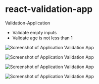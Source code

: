 # react-validation-app

Validation-Application
  - Validate empty inputs
  - Validate age is not less than 1
    
    
![Screenshot of Application Validation App](https://i.ibb.co/1v6XFv8/Screenshot-2021-06-07-at-5-05-50-PM.png)

![Screenshot of Application Validation App](https://i.ibb.co/xz7fBKB/Screenshot-2021-06-07-at-5-05-31-PM.png)

![Screenshot of Application Validation App](https://i.ibb.co/f8hw3Cz/Screenshot-2021-06-07-at-5-05-20-PM.png)

![Screenshot of Application Validation App](https://i.ibb.co/Qr9RPSD/Screenshot-2021-06-07-at-5-05-13-PM.png)
